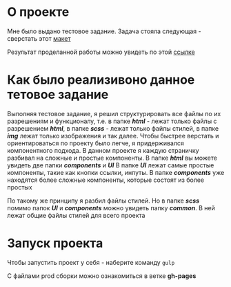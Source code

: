 # О проекте
Мне было выдано тестовое задание. Задача стояла следующая - сверстать этот [макет](https://www.figma.com/file/FCJBk6UewVtsUTzHbB1Nk8/RS-Credit_DESIGN-586-(Copy)-(10)?type=design&node-id=1-16&t=wZ5elVZcUnXQRpUX-0)

Результат проделанной работы можно увидеть по этой [ссылке](https://rs-app-test-task.web.app/)

# Как было реализивоно данное тетовое задание
Выполняя тестовое задание, я решил структурировать все файлы по их разрешениям и функционалу, т.е. в папке ***html*** - лежат только файлы с разрешением ***html***, в папке ***scss*** - лежат только файлы стилей, в папке ***img*** лежат только изображения и так далее.
Чтобы быстрее верстать и ориентироваться по проекту было легче, я придерживался компонентного подхода. В данном проекте я каждую страничку разбивал на сложные и простые компоненты. В папке ***html*** вы можете увидеть две папки ***components*** и ***UI*** В папке ***UI*** лежат самые простые компоненты, такие как кнопки ссылки, инпуты. В папке ***components*** уже находятся более сложные компоненты, которые состоят из более простых

По такому же принципу я разбил файлы стилей. Но в папке ***scss*** помимо папок ***UI*** и ***components*** можно увидеть папку ***common***. В ней лежат общие файлы стилей для всего проекта

# Запуск проекта
Чтобы запустить проект у себя - наберите команду `gulp`

С файлами prod сборки можно ознакомиться в ветке **gh-pages** 